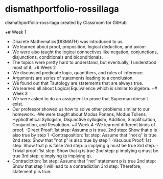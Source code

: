 # dismathportfolio-rossillaga
dismathportfolio-rossillaga created by Classroom for GitHub

+# Week 1
  - Discrete Mathematics(DISMATH) was introduced to us.
  - We learned about proof, proposition, logical deduction, and axiom
  - We were also taught the logical connectives like negation, conjunctions, disjunctions, conditionals and biconditionals.
  - The topics were pretty hard to understand, but eventually, I understood most of it.
+# Week 2
  - We discussed predicate logic, quantifiers, and rules of inference.
  - Arguments are series of statements leading to a conclusion.
  - We found out that Tautology are statements that are always true.
  - We learned all about Logical Equivalence which is similar to algebra.
+# Week 3
  - We were asked to do an assigment to prove that Superman doesn't exist.
  - Our professor showed us how to solve other problems similar to our homework.
  -We were taught about Modus Ponens, Modus Tollens, Hyphothetical Syllogism, Disjunctive syllogism, Addition, Simplification,          Conjunction, and Resolution.
+# Week 4
  -We learned different kinds of proof.
  -Direct Proof: 1st step: Assume p is true. 2nd step: Show that q is also true by step 1
  -Contraposition: 1st step: Assume that "not q" is true 2nd step: Show that "not p" is also true by step 1
  -Vacuous Proof: 1st step: Show that p is false 2nd step: p implying q must be true 3rd step.
  -Trivial proof: 1st step: Show that q is true 2nd step: p implying q must be true 3rd step: q implying (p implying q).
  - Contradiction: 1st step: Assume that "not" statement p is true 2nd step: Show that step 1 will lead to a contradiction 3rd step: Therefore, statement p is true.
  
